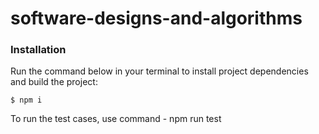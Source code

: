 # software-designs-and-algorithms

### Installation

Run the command below in your terminal to install project dependencies and build the project:

```
$ npm i
```

To run the test cases, use command - npm run test